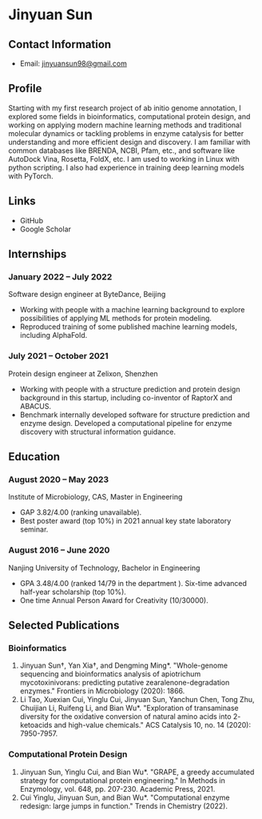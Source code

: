 # Jinyuan Sun

## Contact Information
- Email: jinyuansun98@gmail.com

## Profile
Starting with my first research project of ab initio genome annotation, I explored some fields in bioinformatics, computational protein design, and working on applying modern machine learning methods and traditional molecular dynamics or tackling problems in enzyme catalysis for better understanding and more efficient design and discovery. I am familiar with common databases like BRENDA, NCBI, Pfam, etc., and software like AutoDock Vina, Rosetta, FoldX, etc. I am used to working in Linux with python scripting. I also had experience in training deep learning models with PyTorch.

## Links
- GitHub
- Google Scholar 

## Internships
### January 2022 – July 2022
Software design engineer at ByteDance, Beijing
- Working with people with a machine learning background to explore possibilities of applying ML methods for protein modeling.
- Reproduced training of some published machine learning models, including AlphaFold.

### July 2021 – October 2021
Protein design engineer at Zelixon, Shenzhen
- Working with people with a structure prediction and protein design background in this startup, including co-inventor of RaptorX and ABACUS.
- Benchmark internally developed software for structure prediction and enzyme design. Developed a computational pipeline for enzyme discovery with structural information guidance.

## Education
### August 2020 – May 2023
Institute of Microbiology, CAS, Master in Engineering
- GAP 3.82/4.00 (ranking unavailable).
- Best poster award (top 10%) in 2021 annual key state laboratory seminar.

### August 2016 – June 2020
Nanjing University of Technology, Bachelor in Engineering
- GPA 3.48/4.00 (ranked 14/79 in the department ). Six-time advanced half-year scholarship (top 10%).
- One time Annual Person Award for Creativity (10/30000).

## Selected Publications
### Bioinformatics
1. Jinyuan Sun†, Yan Xia†, and Dengming Ming*. "Whole-genome sequencing and bioinformatics analysis of apiotrichum mycotoxinivorans: predicting putative zearalenone-degradation enzymes." Frontiers in Microbiology (2020): 1866.
2. Li Tao, Xuexian Cui, Yinglu Cui, Jinyuan Sun, Yanchun Chen, Tong Zhu, Chuijian Li, Ruifeng Li, and Bian Wu*. "Exploration of transaminase diversity for the oxidative conversion of natural amino acids into 2- ketoacids and high-value chemicals." ACS Catalysis 10, no. 14 (2020): 7950-7957.

### Computational Protein Design
1. Jinyuan Sun, Yinglu Cui, and Bian Wu*. "GRAPE, a greedy accumulated strategy for computational protein engineering." In Methods in Enzymology, vol. 648, pp. 207-230. Academic Press, 2021.
2. Cui Yinglu, Jinyuan Sun, and Bian Wu*. "Computational enzyme redesign: large jumps in function." Trends in Chemistry (2022).
